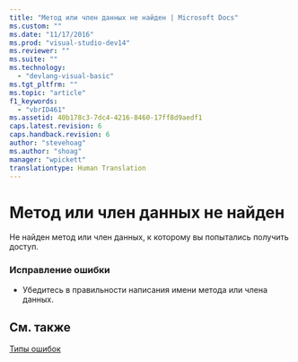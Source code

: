 ```yaml
---
title: "Метод или член данных не найден | Microsoft Docs"
ms.custom: ""
ms.date: "11/17/2016"
ms.prod: "visual-studio-dev14"
ms.reviewer: ""
ms.suite: ""
ms.technology: 
  - "devlang-visual-basic"
ms.tgt_pltfrm: ""
ms.topic: "article"
f1_keywords: 
  - "vbrID461"
ms.assetid: 40b178c3-7dc4-4216-8460-17ff8d9aedf1
caps.latest.revision: 6
caps.handback.revision: 6
author: "stevehoag"
ms.author: "shoag"
manager: "wpickett"
translationtype: Human Translation
---
```

# Метод или член данных не найден
Не найден метод или член данных, к которому вы попытались получить доступ.  
  
### Исправление ошибки  
  
-   Убедитесь в правильности написания имени метода или члена данных.  
  
## См. также  
 [Типы ошибок](../../visual-basic/programming-guide/language-features/error-types.md)